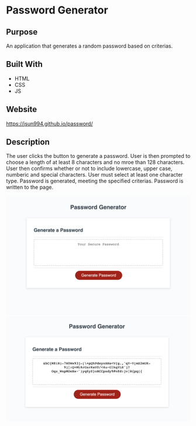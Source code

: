 # Password Generator

## Purpose
An application that generates a random password based on criterias.

## Built With
* HTML
* CSS
* JS

## Website
https://jsun994.github.io/password/

## Description
The user clicks the button to generate a password. 
User is then prompted to choose a length of at least 8 characters and no mroe than 128 characters.
User then confirms whether or not to include lowercase, upper case, numberic and special characters.
User must select at least one character type.
Password is generated, meeting the specified criterias.
Password is written to the page.

![ss1](./screenshot.png)
![ss2](./screenshot1.png)